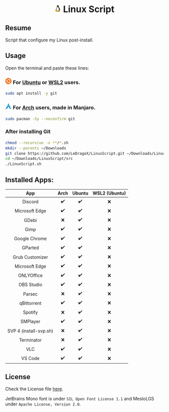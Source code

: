 <h1 align="center">
  <img width=4% src=./lib/images/linux-tux.png>
  Linux Script
</h1>

## Resume

Script that configure my Linux post-install.

## Usage

Open the terminal and paste these lines:

### <img width="4%" src="./lib/images/ubuntu-icon.webp" /> For [Ubuntu](src/ubuntu-script.sh) or [WSL2](src/wsl2-script.sh) users.

```sh
sudo apt install -y git
```

### <img width="4%" src="./lib/images/arch-linux-icon.png" /> For [Arch](src/arch-script.sh) users, made in Manjaro.

```sh
sudo pacman -Sy --noconfirm git
```

### After installing Git

```sh
chmod --recursive -x **/*.sh
mkdir --parents ~/Downloads
git clone https://github.com/LeDragoX/LinuxScript.git ~/Downloads/LinuxScript
cd ~/Downloads/LinuxScript/src
./LinuxScript.sh
```

## Installed Apps:

<div align="center">

|          App           | Arch | Ubuntu | WSL2 (Ubuntu) |
| :--------------------: | :--: | :----: | :-----------: |
|        Discord         |  ✔️  |   ✔️   |      ❌       |
|     Microsoft Edge     |  ✔️  |   ✔️   |      ❌       |
|         GDebi          |  ❌  |   ✔️   |      ❌       |
|          Gimp          |  ✔️  |   ✔️   |      ❌       |
|     Google Chrome      |  ✔️  |   ✔️   |      ❌       |
|        GParted         |  ✔️  |   ✔️   |      ❌       |
|    Grub Customizer     |  ✔️  |   ✔️   |      ❌       |
|     Microsoft Edge     |  ✔️  |   ✔️   |      ❌       |
|       ONLYOffice       |  ✔️  |   ✔️   |      ❌       |
|       OBS Studio       |  ✔️  |   ✔️   |      ❌       |
|         Parsec         |  ❌  |   ✔️   |      ❌       |
|      qBittorrent       |  ✔️  |   ✔️   |      ❌       |
|        Spotify         |  ❌  |   ✔️   |      ❌       |
|        SMPlayer        |  ✔️  |   ✔️   |      ❌       |
| SVP 4 (install-svp.sh) |  ❌  |   ✔️   |      ❌       |
|       Terminator       |  ❌  |   ✔️   |      ❌       |
|          VLC           |  ✔️  |   ✔️   |      ❌       |
|        VS Code         |  ✔️  |   ✔️   |      ❌       |

</div>

## License

Check the License file [here](LICENSE).

JetBrains Mono font is under `SIL Open Font License 1.1` and MesloLGS under `Apache License, Version 2.0`.

